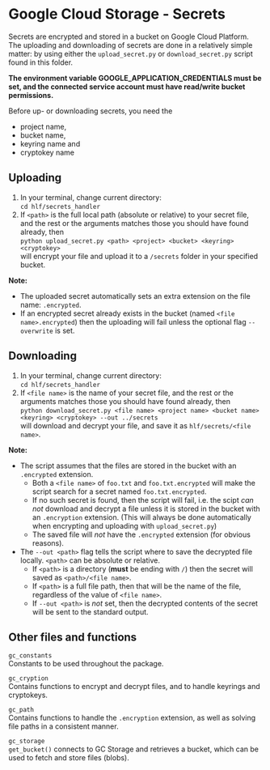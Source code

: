 # Google Cloud Storage - Secrets

Secrets are encrypted and stored in a bucket on Google Cloud Platform. The uploading and downloading of secrets are done in a relatively simple matter: by using either the `upload_secret.py` or `download_secret.py` script found in this folder.

**The environment variable GOOGLE_APPLICATION_CREDENTIALS must be set, and the connected service account must have read/write bucket permissions.**

Before up- or downloading secrets, you need the
- project name,
- bucket name,
- keyring name and
- cryptokey name

## Uploading
1. In your terminal, change current directory:  
   `cd hlf/secrets_handler`
1. If `<path>` is the full local path (absolute or relative) to your secret file, and the rest or the arguments matches those you should have found already, then  
`python upload_secret.py <path> <project> <bucket> <keyring> <cryptokey>`  
   will encrypt your file and upload it to a `/secrets` folder in your specified bucket.

**Note:**
- The uploaded secret automatically sets an extra extension on the file name: `.encrypted`.
- If an encrypted secret already exists in the bucket (named `<file name>.encrypted`) then the uploading will fail unless the optional flag `--overwrite` is set.

## Downloading
1. In your terminal, change current directory:  
   `cd hlf/secrets_handler`
1. If `<file name>` is the name of your secret file, and the rest or the arguments matches those you should have found already, then  
`python download_secret.py <file name> <project name> <bucket name> <keyring> <cryptokey> --out ../secrets`  
   will download and decrypt your file, and save it as `hlf/secrets/<file name>`.

**Note:**
- The script assumes that the files are stored in the bucket with an `.encrypted` extension.
    - Both a `<file name>` of `foo.txt` and `foo.txt.encrypted` will make the script search for a secret named `foo.txt.encrypted`.
    - If no such secret is found, then the script will fail, i.e. the scipt _can not_ download and decrypt a file unless it is stored in the bucket with an `.encryption` extension. (This will always be done automatically when encrypting and uploading with `upload_secret.py`)
    - The saved file will _not_ have the `.encrypted` extension (for obvious reasons).
- The `--out <path>` flag tells the script where to save the decrypted file locally. `<path>` can be absolute or relative.
    - If `<path>` is a directory (**must** be ending with `/`) then the secret will saved as `<path>/<file name>`.
    - If `<path>` is a full file path, then that will be the name of the file, regardless of the value of `<file name>`.
    - If `--out <path>` is _not_ set, then the decrypted contents of the secret will be sent to the standard output.


## Other files and functions

`gc_constants`  
Constants to be used throughout the package.

`gc_cryption`  
Contains functions to encrypt and decrypt files, and to handle keyrings and cryptokeys.

`gc_path`  
Contains functions to handle the `.encryption` extension, as well as solving file paths in a consistent manner.

`gc_storage`  
`get_bucket()` connects to GC Storage and retrieves a bucket, which can be used to fetch and store files (blobs).
